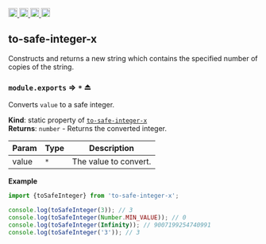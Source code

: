 <a href="https://travis-ci.org/Xotic750/to-safe-integer-x"
   title="Travis status">
<img
   src="https://travis-ci.org/Xotic750/to-safe-integer-x.svg?branch=master"
   alt="Travis status" height="18"/>
</a>
<a href="https://david-dm.org/Xotic750/to-safe-integer-x"
   title="Dependency status">
<img src="https://david-dm.org/Xotic750/to-safe-integer-x.svg"
   alt="Dependency status" height="18"/>
</a>
<a href="https://david-dm.org/Xotic750/to-safe-integer-x#info=devDependencies"
   title="devDependency status">
<img src="https://david-dm.org/Xotic750/to-safe-integer-x/dev-status.svg"
   alt="devDependency status" height="18"/>
</a>
<a href="https://badge.fury.io/js/to-safe-integer-x" title="npm version">
<img src="https://badge.fury.io/js/to-safe-integer-x.svg"
   alt="npm version" height="18"/>
</a>
<a name="module_to-safe-integer-x"></a>

## to-safe-integer-x

Constructs and returns a new string which contains the specified number of copies of the string.

<a name="exp_module_to-safe-integer-x--module.exports"></a>

### `module.exports` ⇒ <code>\*</code> ⏏

Converts `value` to a safe integer.

**Kind**: static property of [<code>to-safe-integer-x</code>](#module_to-safe-integer-x)  
**Returns**: <code>number</code> - Returns the converted integer.

| Param | Type            | Description           |
| ----- | --------------- | --------------------- |
| value | <code>\*</code> | The value to convert. |

**Example**

```js
import {toSafeInteger} from 'to-safe-integer-x';

console.log(toSafeInteger(3)); // 3
console.log(toSafeInteger(Number.MIN_VALUE)); // 0
console.log(toSafeInteger(Infinity)); // 9007199254740991
console.log(toSafeInteger('3')); // 3
```
